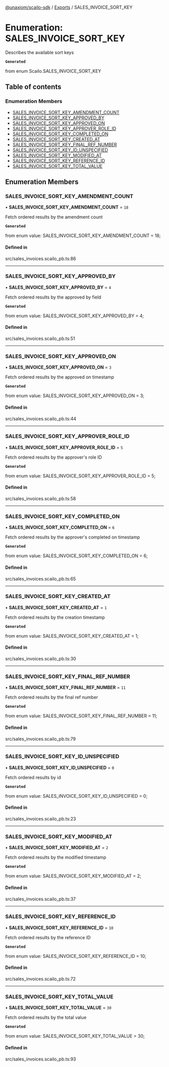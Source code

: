 [@unaxiom/scailo-sdk](../README.md) / [Exports](../modules.md) / SALES\_INVOICE\_SORT\_KEY

# Enumeration: SALES\_INVOICE\_SORT\_KEY

Describes the available sort keys

**`Generated`**

from enum Scailo.SALES_INVOICE_SORT_KEY

## Table of contents

### Enumeration Members

- [SALES\_INVOICE\_SORT\_KEY\_AMENDMENT\_COUNT](SALES_INVOICE_SORT_KEY.md#sales_invoice_sort_key_amendment_count)
- [SALES\_INVOICE\_SORT\_KEY\_APPROVED\_BY](SALES_INVOICE_SORT_KEY.md#sales_invoice_sort_key_approved_by)
- [SALES\_INVOICE\_SORT\_KEY\_APPROVED\_ON](SALES_INVOICE_SORT_KEY.md#sales_invoice_sort_key_approved_on)
- [SALES\_INVOICE\_SORT\_KEY\_APPROVER\_ROLE\_ID](SALES_INVOICE_SORT_KEY.md#sales_invoice_sort_key_approver_role_id)
- [SALES\_INVOICE\_SORT\_KEY\_COMPLETED\_ON](SALES_INVOICE_SORT_KEY.md#sales_invoice_sort_key_completed_on)
- [SALES\_INVOICE\_SORT\_KEY\_CREATED\_AT](SALES_INVOICE_SORT_KEY.md#sales_invoice_sort_key_created_at)
- [SALES\_INVOICE\_SORT\_KEY\_FINAL\_REF\_NUMBER](SALES_INVOICE_SORT_KEY.md#sales_invoice_sort_key_final_ref_number)
- [SALES\_INVOICE\_SORT\_KEY\_ID\_UNSPECIFIED](SALES_INVOICE_SORT_KEY.md#sales_invoice_sort_key_id_unspecified)
- [SALES\_INVOICE\_SORT\_KEY\_MODIFIED\_AT](SALES_INVOICE_SORT_KEY.md#sales_invoice_sort_key_modified_at)
- [SALES\_INVOICE\_SORT\_KEY\_REFERENCE\_ID](SALES_INVOICE_SORT_KEY.md#sales_invoice_sort_key_reference_id)
- [SALES\_INVOICE\_SORT\_KEY\_TOTAL\_VALUE](SALES_INVOICE_SORT_KEY.md#sales_invoice_sort_key_total_value)

## Enumeration Members

### SALES\_INVOICE\_SORT\_KEY\_AMENDMENT\_COUNT

• **SALES\_INVOICE\_SORT\_KEY\_AMENDMENT\_COUNT** = ``18``

Fetch ordered results by the amendment count

**`Generated`**

from enum value: SALES_INVOICE_SORT_KEY_AMENDMENT_COUNT = 18;

#### Defined in

src/sales_invoices.scailo_pb.ts:86

___

### SALES\_INVOICE\_SORT\_KEY\_APPROVED\_BY

• **SALES\_INVOICE\_SORT\_KEY\_APPROVED\_BY** = ``4``

Fetch ordered results by the approved by field

**`Generated`**

from enum value: SALES_INVOICE_SORT_KEY_APPROVED_BY = 4;

#### Defined in

src/sales_invoices.scailo_pb.ts:51

___

### SALES\_INVOICE\_SORT\_KEY\_APPROVED\_ON

• **SALES\_INVOICE\_SORT\_KEY\_APPROVED\_ON** = ``3``

Fetch ordered results by the approved on timestamp

**`Generated`**

from enum value: SALES_INVOICE_SORT_KEY_APPROVED_ON = 3;

#### Defined in

src/sales_invoices.scailo_pb.ts:44

___

### SALES\_INVOICE\_SORT\_KEY\_APPROVER\_ROLE\_ID

• **SALES\_INVOICE\_SORT\_KEY\_APPROVER\_ROLE\_ID** = ``5``

Fetch ordered results by the approver's role ID

**`Generated`**

from enum value: SALES_INVOICE_SORT_KEY_APPROVER_ROLE_ID = 5;

#### Defined in

src/sales_invoices.scailo_pb.ts:58

___

### SALES\_INVOICE\_SORT\_KEY\_COMPLETED\_ON

• **SALES\_INVOICE\_SORT\_KEY\_COMPLETED\_ON** = ``6``

Fetch ordered results by the approver's completed on timestamp

**`Generated`**

from enum value: SALES_INVOICE_SORT_KEY_COMPLETED_ON = 6;

#### Defined in

src/sales_invoices.scailo_pb.ts:65

___

### SALES\_INVOICE\_SORT\_KEY\_CREATED\_AT

• **SALES\_INVOICE\_SORT\_KEY\_CREATED\_AT** = ``1``

Fetch ordered results by the creation timestamp

**`Generated`**

from enum value: SALES_INVOICE_SORT_KEY_CREATED_AT = 1;

#### Defined in

src/sales_invoices.scailo_pb.ts:30

___

### SALES\_INVOICE\_SORT\_KEY\_FINAL\_REF\_NUMBER

• **SALES\_INVOICE\_SORT\_KEY\_FINAL\_REF\_NUMBER** = ``11``

Fetch ordered results by the final ref number

**`Generated`**

from enum value: SALES_INVOICE_SORT_KEY_FINAL_REF_NUMBER = 11;

#### Defined in

src/sales_invoices.scailo_pb.ts:79

___

### SALES\_INVOICE\_SORT\_KEY\_ID\_UNSPECIFIED

• **SALES\_INVOICE\_SORT\_KEY\_ID\_UNSPECIFIED** = ``0``

Fetch ordered results by id

**`Generated`**

from enum value: SALES_INVOICE_SORT_KEY_ID_UNSPECIFIED = 0;

#### Defined in

src/sales_invoices.scailo_pb.ts:23

___

### SALES\_INVOICE\_SORT\_KEY\_MODIFIED\_AT

• **SALES\_INVOICE\_SORT\_KEY\_MODIFIED\_AT** = ``2``

Fetch ordered results by the modified timestamp

**`Generated`**

from enum value: SALES_INVOICE_SORT_KEY_MODIFIED_AT = 2;

#### Defined in

src/sales_invoices.scailo_pb.ts:37

___

### SALES\_INVOICE\_SORT\_KEY\_REFERENCE\_ID

• **SALES\_INVOICE\_SORT\_KEY\_REFERENCE\_ID** = ``10``

Fetch ordered results by the reference ID

**`Generated`**

from enum value: SALES_INVOICE_SORT_KEY_REFERENCE_ID = 10;

#### Defined in

src/sales_invoices.scailo_pb.ts:72

___

### SALES\_INVOICE\_SORT\_KEY\_TOTAL\_VALUE

• **SALES\_INVOICE\_SORT\_KEY\_TOTAL\_VALUE** = ``30``

Fetch ordered results by the total value

**`Generated`**

from enum value: SALES_INVOICE_SORT_KEY_TOTAL_VALUE = 30;

#### Defined in

src/sales_invoices.scailo_pb.ts:93
